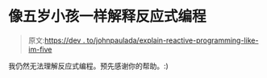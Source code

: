 # 像五岁小孩一样解释反应式编程

> 原文:[https://dev . to/johnpaulada/explain-reactive-programming-like-im-five](https://dev.to/johnpaulada/explain-reactive-programming-like-im-five)

我仍然无法理解反应式编程。预先感谢你的帮助。:)
